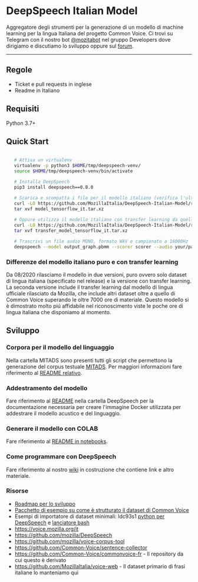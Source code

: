 # DeepSpeech Italian Model

Aggregatore degli strumenti per la generazione di un modello di machine learning per la lingua Italiana del progetto Common Voice. Ci trovi su Telegram con il nostro bot [@mozitabot](https://t.me/mozitabot) nel gruppo Developers dove dirigiamo e discutiamo lo sviluppo oppure sul [forum](https://discourse.mozilla.org/c/community-portal/mozilla-italia).

---

## Regole

* Ticket e pull requests in inglese
* Readme in Italiano

## Requisiti

Python 3.7+

## Quick Start

```bash

   # Attiva un virtualenv
   virtualenv -p python3 $HOME/tmp/deepspeech-venv/
   source $HOME/tmp/deepspeech-venv/bin/activate

   # Installa DeepSpeech
   pip3 install deepspeech==0.8.0

   # Scarica e scompatta i file per il modello italiano (verifica l'ultima versione rilasciata!)
   curl -LO https://github.com/MozillaItalia/DeepSpeech-Italian-Model/releases/download/2020.08.07/model_tensorflow_it.tar.xz
   tar xvf model_tensorflow_it.tar.xz
   
   # Oppure utilizza il modello italiano con transfer learning da quello inglese (verifica l'ultima versione rilasciata!)
   curl -LO https://github.com/MozillaItalia/DeepSpeech-Italian-Model/releases/download/2020.08.07/transfer_model_tensorflow_it.tar.xz
   tar xvf transfer_model_tensorflow_it.tar.xz

   # Trascrivi un file audio MONO, formato WAV e campionato a 16000Hz
   deepspeech --model output_graph.pbmm --scorer scorer --audio your/path/to/audio/sampled_at_16Khz.wav
```

### Differenze del modello italiano puro e con transfer learning

Da 08/2020 rilasciamo il modello in due versioni, puro ovvero solo dataset di lingua italiana (specificato nel release) e la versione con transfer learning.  
La seconda versione include il transfer learning dal modello di lingua ufficiale rilasciato da Mozilla, che include altri dataset oltre a quello di Common Voice superando le oltre 7000 ore di materiale. Questo modello si è dimostrato molto piú affidabile nel riconoscimento viste le poche ore di lingua italiana che disponiamo al momento.

## Sviluppo

### Corpora per il modello del linguaggio

Nella cartella MITADS sono presenti tutti gli script che permettono la generazione del corpus testuale [MITADS](https://github.com/MozillaItalia/DeepSpeech-Italian-Model/releases/tag/Mitads-1.0.0-alpha2). Per maggiori informazioni fare riferimento al [README relativo](MITADS/README.md).

### Addestramento del modello

Fare riferimento al [README](DeepSpeech/README.md) nella cartella DeepSpeech per la documentazione necessaria per creare l'immagine Docker utilizzata per addestrare il modello acustico e del linguaggio.

### Generare il modello con COLAB

Fare riferimento al [README in notebooks](notebooks/README.md).

### Come programmare con DeepSpeech

Fare riferimento al nostro [wiki](https://github.com/MozillaItalia/DeepSpeech-Italian-Model/wiki) in costruzione che contiene link e altro materiale.

### Risorse

* [Roadmap per lo sviluppo](https://docs.google.com/document/d/1cep28JAv9f90LkIpVmJjR0lTDqW5Hp_YF7R-nVJ2zkY/edit)
* [Pacchetto di esempio su come è strutturato il dataset di Common Voice](https://github.com/MozillaItalia/DeepSpeech-Italian-Model/files/4610711/cv-it_tiny.tar.gz)
* Esempi di importatore di dataset minimali: ldc93s1 [python per DeepSpeech](https://github.com/mozilla/DeepSpeech/blob/master/bin/import_ldc93s1.py) e [lanciatore bash](https://github.com/mozilla/DeepSpeech/blob/master/bin/run-ldc93s1.sh)
* https://voice.mozilla.org/it
* https://github.com/mozilla/DeepSpeech
* https://github.com/mozilla/voice-corpus-tool
* https://github.com/Common-Voice/sentence-collector
* https://github.com/Common-Voice/commonvoice-fr - Il repository da cui questo è derivato
* https://github.com/MozillaItalia/voice-web - Il dataset primario di frasi italiane lo manteniamo qui
